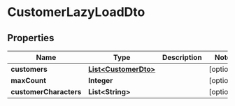 

# CustomerLazyLoadDto


## Properties

| Name | Type | Description | Notes |
|------------ | ------------- | ------------- | -------------|
|**customers** | [**List&lt;CustomerDto&gt;**](CustomerDto.md) |  |  [optional] |
|**maxCount** | **Integer** |  |  [optional] |
|**customerCharacters** | **List&lt;String&gt;** |  |  [optional] |



